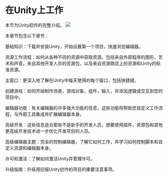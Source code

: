 # 在Unity上工作

本节为Unity软件的完整介绍。
![](https://docs.unity3d.com/uploads/Main/EditorPerspectiveShot.png)

本章节包含以下章节：

基础知识：下载并安装Unity，开始设置第一个项目，快速浏览编辑器。

资源工作流程：如何从各种不同的资源中获取资源，包括来自外部程序的图形，艺术和声音，来自其他开发人员的资源包，以及来自资源商店上的资源和Unity的标准资源。

主窗口：更深入地了解在Unity中每天使用的每个窗口，包括快捷键。

创建游戏：如何开始制作场景，游戏对象，组件，输入，并添加逻辑或交互到您的项目中。

编辑器功能：有关编辑器的许多强大功能的信息，这些功能将帮助您自定义工作流程，与外部工具集成并扩展编辑器本身。

高级开发：这些信息适合那些不是新手的开发人员，想要使用插件，资源包和其他更高级开发技术进一步优化开发项目的人员。

高级编辑器主题：完全的控制编辑器，了解它如何工作，并学习如何控制脚本和自定义资源和编辑器本身。

许可和激活：了解如何激活Unity并管理许可。

升级指南：升级用旧版Unity创作的项目的重要注意事项。